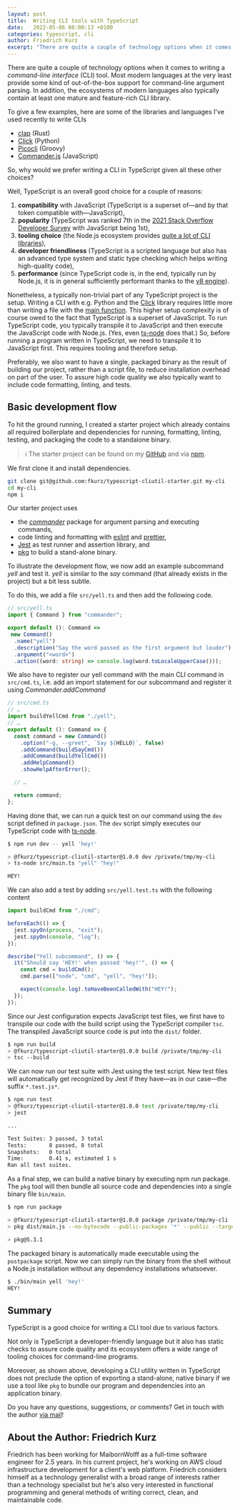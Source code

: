 ```yaml
---
layout: post
title:  Writing CLI tools with TypeScript
date:   2022-05-06 08:00:13 +0100
categories: typescript, cli
author: Friedrich Kurz
excerpt: "There are quite a couple of technology options when it comes to writing a *command-line interface* (CLI) tool. TypeScript is a good choice for a couple of reasons including developer-friendliness, static checks, as well as a broad choice of tooling options. As with every TypeScript project, there is however an initial setup hurdle. We'll have a look at how to set up a TypeScript CLI project with linting, formatting, testing, and packaging to a standalone binary in this post."
---
```

There are quite a couple of technology options when it comes to writing a *command-line interface* (CLI) tool. Most modern languages at the very least provide some kind of out-of-the-box support for command-line argument parsing. In addition, the ecosystems of modern languages also typically contain at least one mature and feature-rich CLI library. 



To give a few examples, here are some of the libraries and languages I've used recently to write CLIs

- [clap](https://docs.rs/clap/latest/clap/) (Rust)
- [Click](https://docs.python-guide.org/scenarios/cli/) (Python)
- [Picocli](https://picocli.info/picocli-2.0-groovy-scripts-on-steroids.html) (Groovy)
- [Commander.js](https://github.com/tj/commander.js) (JavaScript)

So, why would we prefer writing a CLI in TypeScript given all these other choices?

Well, TypeScript is an overall good choice for a couple of reasons: 

1. **compatibility** with JavaScript (TypeScript is a superset of—and by that token compatible with—JavaScript),
2. **popularity** (TypeScript was ranked 7th in the [2021 Stack Overflow Developer Survey](https://insights.stackoverflow.com/survey/2021#section-most-popular-technologies-programming-scripting-and-markup-languages) with JavaScript being 1st),
3. **tooling choice** (the Node.js ecosystem provides [quite a lot of CLI libraries](https://openbase.com/categories/js/best-javascript-cli-libraries)),
4. **developer friendliness** (TypeScript is a scripted language but also has an advanced type system and static type checking which helps writing high-quality code),
5. **performance** (since TypeScript code is, in the end, typically run by Node.js, it is in general sufficiently performant thanks to the [v8  engine](https://v8.dev/)).

Nonetheless, a typically non-trivial part of any TypeScript project is the setup. Writing a CLI with e.g. Python and the [Click](https://click.palletsprojects.com/en/8.1.x/) library requires little more than writing a file with the [main function](https://docs.python.org/3/library/__main__.html#packaging-considerations). This higher setup complexity is of course owed to the fact that TypeScript is a superset of JavaScript. To run TypeScript code, you typically transpile it to JavaScript and then execute the JavaScript code with Node.js. (Yes, even [ts-node](https://github.com/TypeStrong/ts-node) does that.) So, before running a program written in TypeScript, we need to transpile it to JavaScript first. This requires tooling and therefore setup.

Preferably, we also want to have a single, packaged binary as the result of building our project, rather than a script file, to reduce installation overhead on part of the user. To assure high code quality we also typically want to include code formatting, linting, and tests.

## Basic development flow

To hit the ground running, I created a starter project which already contains all required boilerplate and dependencies for running, formatting, linting, testing, and packaging the code to a standalone binary. 

> ℹ️ The starter project can be found on my [GitHub](https://github.com/fkurz/typescript-cliutil-starter) and via [npm](https://www.npmjs.com/package/@fkurz/typescript-cliutil-starter/). 

We first clone it and install dependencies.

```bash
git clone git@github.com:fkurz/typescript-cliutil-starter.git my-cli
cd my-cli 
npm i
```

Our starter project uses 

- the [*commander*](https://www.npmjs.com/package/commander) package for argument parsing and executing commands, 
- code linting and formatting with [eslint](https://eslint.org/) and [prettier](https://prettier.io/), 
- [Jest](https://jestjs.io/) as test runner and assertion library, and 
- [pkg](https://github.com/vercel/pkg) to build a stand-alone binary.

To illustrate the development flow, we now add an example subcommand *yell* and test it. *yell* is similar to the *say* command (that already exists in the project) but a bit less subtle.

To do this, we add a file `src/yell.ts` and then add the following code.

```typescript
// src/yell.ts
import { Command } from "commander";

export default (): Command =>
 new Command()
  .name("yell")
  .description("Say the word passed as the first argument but louder")
  .argument("<word>")
  .action((word: string) => console.log(word.toLocaleUpperCase()));
```

We also have to register our yell command with the main CLI command in `src/cmd.ts`, i.e. add an import statement for our subcommand and register it using *Commander.addCommand* 

```typescript
// src/cmd.ts
// … 
import buildYellCmd from "./yell";
// …
export default (): Command => {
  const command = new Command()
    .option("-g, --greet", `Say ${HELLO}`, false)
    .addCommand(buildSayCmd())
    .addCommand(buildYellCmd())
    .addHelpCommand()
    .showHelpAfterError();

  // …

  return command;
};
```

Having done that, we can run a quick test on our command using the `dev` script defined in `package.json`. The `dev` script simply executes our TypeScript code with [ts-node](https://github.com/TypeStrong/ts-node).

```bash
$ npm run dev -- yell 'hey!'

> @fkurz/typescript-cliutil-starter@1.0.0 dev /private/tmp/my-cli
> ts-node src/main.ts "yell" "hey!"

HEY!
```

We can also add a test by adding `src/yell.test.ts` with the following content

```typescript
import buildCmd from "./cmd";

beforeEach(() => {
  jest.spyOn(process, "exit");
  jest.spyOn(console, "log");
});

describe("Yell subcommand", () => {
  it("Should say 'HEY!' when passed 'hey!'", () => {
    const cmd = buildCmd();
    cmd.parse(["node", "cmd", "yell", "hey!"]);

    expect(console.log).toHaveBeenCalledWith("HEY!");
  });
});
```

Since our Jest configuration expects JavaScript test files, we first have to transpile our code with the build script using the TypeScript compiler `tsc`. The transpiled JavaScript source code is put into the `dist/` folder.

```bash
$ npm run build
> @fkurz/typescript-cliutil-starter@1.0.0 build /private/tmp/my-cli
> tsc --build
```

We can now run our test suite with Jest using the test script. New test files will automatically get recognized by Jest if they have—as in our case—the suffix `*.test.js*`.

```bash
$ npm run test
> @fkurz/typescript-cliutil-starter@1.0.0 test /private/tmp/my-cli
> jest

...

Test Suites: 3 passed, 3 total
Tests:       8 passed, 8 total
Snapshots:   0 total
Time:        0.41 s, estimated 1 s
Ran all test suites.
```
As a final step, we can build a native binary by executing npm run package. The `pkg` tool will then bundle all source code and dependencies into a single binary file `bin/main`. 

```bash
$ npm run package

> @fkurz/typescript-cliutil-starter@1.0.0 package /private/tmp/my-cli
> pkg dist/main.js --no-bytecode --public-packages '*' --public --target host --output bin/main

> pkg@5.3.1
```

The packaged binary is automatically made executable using the `postpackage` script.
Now we can simply run the binary from the shell without a Node.js installation without any dependency installations whatsoever.

```bash
$ ./bin/main yell 'hey!'
HEY!
```

## Summary

TypeScript is a good choice for writing a CLI tool due to various factors.

Not only is TypeScript a developer-friendly language but it also has static checks to assure code quality and its ecosystem offers a wide range of tooling choices for command-line programs.

Moreover, as shown above, developing a CLI utility written in TypeScript does not preclude the option of exporting a stand-alone, native binary if we use a tool like `pkg` to bundle our program and dependencies into an application binary.

Do you have any questions, suggestions, or comments? Get in touch with the author [via mail](https://aemail.com/Z4YQ)!

## About the Author: Friedrich Kurz

Friedrich has been working for MaibornWolff as a full-time software engineer for 2.5 years. In his current project, he's working on AWS cloud infrastructure development for a client's web platform. Friedrich considers himself as a technology generalist with a broad range of interests rather than a technology specialist but he's also very interested in functional programming and general methods of writing correct, clean, and maintainable code.

